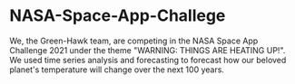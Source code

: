 # NASA-Space-App-Challege
We, the Green-Hawk team, are competing in the NASA Space App Challenge 2021 under the theme "WARNING: THINGS ARE HEATING UP!".  We used time series analysis and forecasting to forecast how our beloved planet's temperature will change over the next 100 years.
